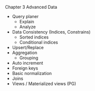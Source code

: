 Chapter 3 Advanced Data

- Query planer
  - Explain
  - Analyze
- Data Consistency (Indices, Constrains)
  - Sorted indices
  - Conditional indices
- Upsert/Replace
- Aggregation
  - Grouping
- Auto increment
- Foreign keys
- Basic normalization
- Joins
- Views / Materialized views (PG)
